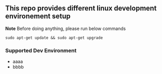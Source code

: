 ## This repo provides different linux development environement setup 

**Note**
Before doing anything, please run below commands
```
sudo apt-get update && sudo apt-get upgrade
```

### Supported Dev Environment

- aaaa
- bbbb


